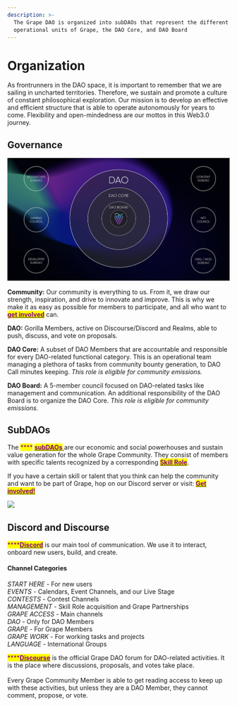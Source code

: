```yaml
---
description: >-
  The Grape DAO is organized into subDAOs that represent the different
  operational units of Grape, the DAO Core, and DAO Board
---
```


# Organization

As frontrunners in the DAO space, it is important to remember that we are sailing in uncharted territories. Therefore, we sustain and promote a culture of constant philosophical exploration. Our mission is to develop an effective and efficient structure that is able to operate autonomously for years to come. Flexibility and open-mindedness are our mottos in this Web3.0 journey.

## Governance

![Current Grape Governance Structure](<../../.gitbook/assets/image (3) (2).png>)

**Community:** Our community is everything to us. From it, we draw our strength, inspiration, and drive to innovate and improve. This is why we make it as easy as possible for members to participate, and all who want to [<mark style="color:purple;">**get involved**</mark>](../../grape-community/get-involved/) can.

**DAO:** Gorilla Members, active on Discourse/Discord and Realms, able to push, discuss, and vote on proposals.&#x20;

**DAO Core:** A subset of DAO Members that are accountable and responsible for every DAO-related functional category. This is an operational team managing a plethora of tasks from community bounty generation, to DAO Call minutes keeping. _This role is eligible for community emissions._

**DAO Board:** A 5-member council focused on DAO-related tasks like management and communication. An additional responsibility of the DAO Board is to organize the DAO Core. _This role is eligible for community emissions._

## SubDAOs

The <mark style="color:purple;">****</mark> [<mark style="color:purple;">**subDAOs**</mark> ](../../grape-subdaos/sub-daos.md)are our economic and social powerhouses and sustain value generation for the whole Grape Community. They consist of members with specific talents recognized by a corresponding [<mark style="color:purple;">**Skill Role**</mark>](../../grape-community/get-involved/skill-roles.md).

If you have a certain skill or talent that you think can help the community and want to be part of Grape, hop on our Discord server or visit: [<mark style="color:purple;">**Get involved!**</mark>](../../grape-community/get-involved/)

![](https://lh3.googleusercontent.com/lBljExmhXJXm6DLlf6Vi35nMBDl2hQa83P1M7KUSHWkvXZUb6PVxrcx7tuCIc2H9aq\_VkO7jXb36sv-ZWQbuyLC\_OZBGr0YMUdSn90lEcTSo\_KlXG-1g6lpA4csg\_Q\_9Sg)

## Discord and Discourse

<mark style="color:purple;">****</mark>[<mark style="color:purple;">**Discord**</mark>](https://discord.gg/greatape) is our main tool of communication. We use it to interact, onboard new users, build, and create.

#### Channel Categories

_START HERE_ - For new users\
_EVENTS_ - Calendars, Event Channels, and our Live Stage\
_CONTESTS_ - Contest Channels\
_MANAGEMENT_ - Skill Role acquisition and Grape Partnerships\
_GRAPE ACCESS_ - Main channels \
_DAO_ - Only for DAO Members\
_GRAPE_ - For Grape Members\
_GRAPE WORK_ - For working tasks and projects\
_LANGUAGE_ - International Groups

<mark style="color:purple;">****</mark>[<mark style="color:purple;">**Discourse**</mark>](https://dao.grapenetwork.org) is the official Grape DAO forum for DAO-related activities. It is the place where discussions, proposals, and votes take place. \
\
Every Grape Community Member is able to get reading access to keep up with these activities, but unless they are a DAO Member, they cannot comment, propose, or vote.

